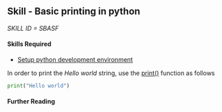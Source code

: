 ## Skill - Basic printing in python

*SKILL ID = SBASF*

#### Skills Required
* [Setup python development environment](https://nagasudhir.blogspot.com/2020/04/setup-python-development-environment_14.html)

In order to print the _Hello world_ string, use the [print()](http://docs.python.org/library/functions.html#print "(in Python v2.7)") function as follows
```python
print("Hello world")
```
#### Further Reading

<!--stackedit_data:
eyJoaXN0b3J5IjpbLTMwODAwMzY3MF19
-->